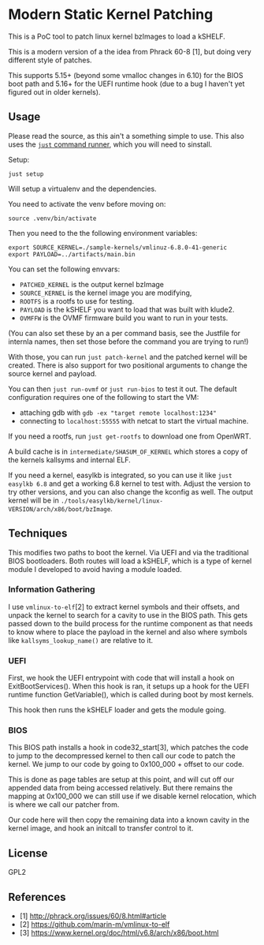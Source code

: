 # Modern Static Kernel Patching

This is a PoC tool to patch linux kernel bzImages to load a kSHELF.

This is a modern version of a the idea from Phrack 60-8 [1], but doing very
different style of patches.

This supports 5.15+ (beyond some vmalloc changes in 6.10) for the BIOS boot path
and 5.16+ for the UEFI runtime hook (due to a bug I haven't yet figured out in
older kernels).

## Usage

Please read the source, as this ain't a something simple to use.
This also uses the [`just` command runner](https://just.systems), which you will
need to sinstall.

Setup:
```
just setup
```

Will setup a virtualenv and the dependencies.

You need to activate the venv before moving on:
```
source .venv/bin/activate
```

Then you need to the the following environment variables:
```
export SOURCE_KERNEL=./sample-kernels/vmlinuz-6.8.0-41-generic
export PAYLOAD=../artifacts/main.bin
```

You can set the following envvars:
* `PATCHED_KERNEL` is the output kernel bzImage
* `SOURCE_KERNEL` is the kernel image you are modifying,
* `ROOTFS` is a rootfs to use for testing.
* `PAYLOAD` is the kSHELF you want to load that was built with klude2.
* `OVMFFW` is the OVMF firmware build you want to run in your tests.

(You can also set these by an a per command basis, see the Justfile for internla
names, then set those before the command you are trying to run!)

With those, you can run `just patch-kernel` and the patched kernel will be
created.
There is also support for two positional arguments to change the source kernel
and payload.

You can then `just run-ovmf` or `just run-bios` to test it out.
The default configuration requires one of the following to start the VM:
* attaching gdb with `gdb -ex "target remote localhost:1234"`
* connecting to `localhost:55555` with netcat to start the virtual machine.

If you need a rootfs, run `just get-rootfs` to download one from OpenWRT.

A build cache is in `intermediate/SHASUM_OF_KERNEL` which stores a copy of the
kernels kallsyms and internal ELF.

If you need a kernel, easylkb is integrated, so you can use it like
`just easylkb 6.8` and get a working 6.8 kernel to test with.
Adjust the version to try other versions, and you can also change the kconfig as
well.
The output kernel will be in
`./tools/easylkb/kernel/linux-VERSION/arch/x86/boot/bzImage`.

## Techniques

This modifies two paths to boot the kernel.
Via UEFI and via the traditional BIOS bootloaders.
Both routes will load a kSHELF, which is a type of kernel module I developed to
avoid having a module loaded.

### Information Gathering

I use `vmlinux-to-elf`[2] to extract kernel symbols and their offsets, and
unpack the kernel to search for a cavity to use in the BIOS path.
This gets passed down to the build process for the runtime component as that
needs to know where to place the payload in the kernel and also where symbols
like `kallsyms_lookup_name()` are relative to it.

### UEFI

First, we hook the UEFI entrypoint with code that will install a hook on
ExitBootServices().
When this hook is ran, it setups up a hook for the UEFI runtime function
GetVariable(), which is called during boot by most kernels.

This hook then runs the kSHELF loader and gets the module going.

### BIOS

This BIOS path installs a hook in code32_start[3], which patches the code to jump
to the decompressed kernel to then call our code to patch the kernel.
We jump to our code by going to 0x100_000 + offset to our code.

This is done as page tables are setup at this point, and will cut off our
appended data from being accessed relatively.
But there remains the mapping at 0x100_000 we can still use if we disable kernel
relocation, which is where we call our patcher from.

Our code here will then copy the remaining data into a known cavity in the
kernel image, and hook an initcall to transfer control to it.

## License

GPL2

## References

* [1] http://phrack.org/issues/60/8.html#article
* [2] https://github.com/marin-m/vmlinux-to-elf
* [3] https://www.kernel.org/doc/html/v6.8/arch/x86/boot.html
